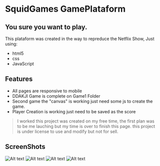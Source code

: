 # SquidGames GamePlataform
## You sure you want to play.

This plataform was created in the way to repreduce the Netflix Show,
Just using:

- html5
- css
- JavaScript

## Features

- All pages are responsive to mobile
- DDAKJI Game is complete on Game1 Folder
- Second game the "canvas" is working just need some js to create the game.
- Player Creation is working just need to be saved as the score

> I worked this project was created on my free time, 
the first plan was to be me lauching but my time is over to finish this page.
this project is under license to use and modify but not for sell.

## ScreenShots
![Alt text](https://i.ibb.co/rFqZjfV/Capturar.png "a")
![Alt text](https://i.ibb.co/59v9H8J/2.png "a")
![Alt text](https://i.ibb.co/jfzRYqR/3.png "a")
![Alt text](https://i.ibb.co/jf7X7Kh/4.png "a")



